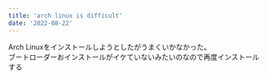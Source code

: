 ```yaml
---
title: 'arch linux is difficult'
date: '2022-08-22'
---
```

Arch Linuxをインストールしようとしたがうまくいかなかった。   
ブートローダーおインストールがイケていないみたいのなので再度インストールする
